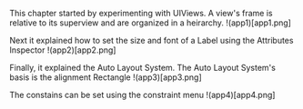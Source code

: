 This chapter started by experimenting with UIViews.
A view's frame is relative to its superview and are organized in a heirarchy.
!(app1)[app1.png]

Next it explained how to set the size and font of a Label using the Attributes Inspector
!(app2)[app2.png]

Finally, it explained the Auto Layout System.
The Auto Layout System's basis is the alignment Rectangle
!(app3)[app3.png]

The constains can be set using the constraint menu
!(app4)[app4.png]



